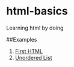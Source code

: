# html-basics

Learning html by doing

##Examples

1. [First HTML](first-html)
1. [Unordered List](unordered-list)
